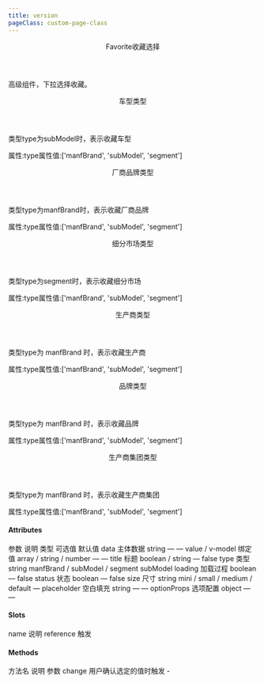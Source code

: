 ```yaml
---
title: version
pageClass: custom-page-class
---
```


<ClientOnly>
<Common-code-format>

  <div slot="componentNameTitle" class="component">
    <header class="component-name">
      Favorite收藏选择
    </header>
    <p class="component-text">
      高级组件，下拉选择收藏。
    </p>
  </div>

  <div slot="description">
    <header class="iw-description-title">
      车型类型
    </header>
    <p class="iw-description-text">
      类型type为subModel时，表示收藏车型
    </p>
  </div>

  <div slot="showComponents" class="iw-show-component">
    <Favorite-demo1/>
  </div>

  <section slot="paraDescription" class="iw-code-description">
    <p class="iw-paraStyle-wrapper">
        属性:<span class="iw-paraStyle">type</span>属性值:<span class="iw-paraStyle">['manfBrand', 'subModel', 'segment']</span>
    </p>
  </section>

  <highlight-code class="codeStyle" slot="showCode" lang="vue">
    <template>
      <div>
        <iw-favorite
          v-model="value"
          :value="value"
          :data="data"
          :type-data="typeData"
          :show-search="true"
          type="subModel"
          is-modal
          title="车型"
          size="mini"
          require
          placement="bottomLeft"
          style="width: 180px;"
          @save="handleSave"
          @change="handleChange"
        >
          <iw-button slot="reference" type="primary" size="mini">管理收藏车型</iw-button>
          <span slot="desc" class="iw-favorite__desc">
            <abbr class="font-blue">■ 国产 </abbr>
            <abbr class="font-orange">■ 进口</abbr>
          </span>
        </iw-favorite>
      </div>
    </template>
    <script>
    import { data } from '../../data/get-favorite-submodel'
    import { data as submodel } from '../../data/get-submodel'
    export default {
      name: '',
      data() {
        return {
          value: '',
          data: [],
          typeData: []
        }
      },
      mounted() {
        this.data = data
        this.typeData = submodel
      },
      methods: {
        handleChange(value) {
          console.log('value', value)
          this.value = value
        },
        handleSave(data) {
          this.data = data
        }
      }
    }
    </script>
    <script>
      export const data = [
        {
          'key': 1009,
          'value': '默认竞争圈',
          'selected': true,
          'disabledChildren': [
            {
              'key': 61,
              'value': 'A1'
            }
          ],
          'children': [
            {
              'key': 431,
              'value': '宝来',
              'remark': '国产'
            },
            {
              'key': 606,
              'value': '卡罗拉',
              'remark': '国产'
            },
            {
              'key': 748,
              'value': '奇骏',
              'remark': '国产'
            },
            {
              'key': 828,
              'value': '速腾',
              'remark': '国产'
            },
            {
              'key': 5431,
              'value': '朗逸Plus',
              'remark': '国产'
            },
            {
              'key': 837,
              'value': '思域',
              'remark': '国产'
            },
            {
              'key': 888,
              'value': '逍客',
              'remark': '国产'
            },
            {
              'key': 903,
              'value': '轩逸经典',
              'remark': '国产'
            },
            {
              'key': 925,
              'value': '英朗',
              'remark': '国产'
            },
            {
              'key': 830,
              'value': '桑塔纳',
              'remark': '国产'
            },
            {
              'key': 1144,
              'value': "CLK级",
              'remark': '进口'
            }
          ]
        }
      ]
    </script>
  </highlight-code>
</Common-code-format>
</ClientOnly>

<ClientOnly>
<Common-code-format>

  <div slot="description">
    <header class="iw-description-title">
      厂商品牌类型
    </header>
    <p class="iw-description-text">
      类型type为manfBrand时，表示收藏厂商品牌
    </p>
  </div>

  <div slot="showComponents" class="iw-show-component">
    <Favorite-demo2/>
  </div>

  <section slot="paraDescription" class="iw-code-description">
    <p class="iw-paraStyle-wrapper">
        属性:<span class="iw-paraStyle">type</span>属性值:<span class="iw-paraStyle">['manfBrand', 'subModel', 'segment']</span>
    </p>
  </section>

  <highlight-code class="codeStyle" slot="showCode" lang="vue">
    <template>
      <div>
        <iw-favorite
          v-model="value"
          :data="data"
          :type-data="typeData"
          :show-search="true"
          type="manfBrand"
          is-modal
          title="厂商品牌"
          size="mini"
          placement="bottomLeft"
          style="width: 180px;"
          @save="handleSave"
          @change="handleChange"
        >
          <iw-button slot="reference" type="primary" size="mini">管理收藏厂商品牌</iw-button>
        </iw-favorite>
      </div>
    </template>
    <script>
    const data = [
      {
        "key":780,
        "value":"默认竞争圈",
        "selected":1,
        "children":[
          {
              "key":138,
              "value":"一汽丰田-丰田"
          },
          {
              "key":135,
              "value":"一汽-大众-大众"
          },
          {
              "key":115,
              "value":"上汽通用-别克"
          },
          {
              "key":109,
              "value":"上汽大众-大众"
          },
          {
              "key":80,
              "value":"吉利汽车-吉利"
          },
          {
              "key":61,
              "value":"广汽丰田-丰田"
          },
          {
              "key":58,
              "value":"广汽本田-本田"
          },
          {
              "key":41,
              "value":"东风日产"
          },
          {
              "key":35,
              "value":"东风本田-本田"
          },
          {
              "key":8,
              "value":"北京奔驰-奔驰"
          }
        ]
      }
    ]
    import { data as manfbrand } from '../../data/get-manfbrand'
    export default {
      name: '',
      data() {
        return {
          value: '',
          data: [],
          typeData: []
        }
      },
      mounted() {
        this.data = data
        this.typeData = manfbrand[1]
      },
      methods: {
        handleChange(value) {
          console.log('value', value)
          this.value = value
        },
        handleSave(data) {
          this.data = data
        }
      }
    }
    </script>
  </highlight-code>
</Common-code-format>
</ClientOnly>

<ClientOnly>
<Common-code-format>

  <div slot="description">
    <header class="iw-description-title">
      细分市场类型
    </header>
    <p class="iw-description-text">
      类型type为segment时，表示收藏细分市场
    </p>
  </div>

  <div slot="showComponents" class="iw-show-component">
    <Favorite-demo3/>
  </div>

  <section slot="paraDescription" class="iw-code-description">
    <p class="iw-paraStyle-wrapper">
        属性:<span class="iw-paraStyle">type</span>属性值:<span class="iw-paraStyle">['manfBrand', 'subModel', 'segment']</span>
    </p>
  </section>

  <highlight-code class="codeStyle" slot="showCode" lang="vue">
    <template>
      <div>
        <iw-favorite
          v-model="value"
          :data="data"
          :type-data="typeData"
          :show-search="true"
          type="segment"
          is-modal
          title="细分市场"
          size="mini"
          placement="bottomLeft"
          style="width: 180px;"
          @save="handleSave"
          @change="handleChange"
        >
          <iw-button slot="reference" type="primary" size="mini">管理收藏细分市场</iw-button>
        </iw-favorite>
      </div>
    </template>
    <script>
    import { data } from '../../data/get-favorite-segment'
    import { data as segment } from '../../data/get-segment'
    export default {
      name: '',
      data() {
        return {
          value: '',
          data: [],
          typeData: []
        }
      },
      mounted() {
        this.data = data
        this.typeData = segment
      },
      methods: {
        handleChange(value) {
          console.log('value', value)
          this.value = value
        },
        handleSave(data) {
          this.data = data
        }
      }
    }
    </script>
  </highlight-code>
</Common-code-format>
</ClientOnly>

<ClientOnly>
<Common-code-format>

  <div slot="description">
    <header class="iw-description-title">
      生产商类型
    </header>
    <p class="iw-description-text">
      类型type为 manfBrand 时，表示收藏生产商
    </p>
  </div>

  <div slot="showComponents" class="iw-show-component">
    <Favorite-demo4/>
  </div>

  <section slot="paraDescription" class="iw-code-description">
    <p class="iw-paraStyle-wrapper">
        属性:<span class="iw-paraStyle">type</span>属性值:<span class="iw-paraStyle">['manfBrand', 'subModel', 'segment']</span>
    </p>
  </section>

  <highlight-code class="codeStyle" slot="showCode" lang="vue">
    <template>
      <div>
        <iw-favorite
          v-model="value"
          :data="data"
          :type-data="typeData"
          :show-search="true"
          type="manfBrand"
          is-modal
          title="生产商"
          size="mini"
          placement="bottomLeft"
          style="width: 180px;"
          @save="handleSave"
          @change="handleChange"
        >
          <iw-button slot="reference" type="primary" size="mini">管理收藏生产商</iw-button>
        </iw-favorite>
      </div>
    </template>
    <script>
    import { data as manfbrand } from '../../data/get-manfbrand'
    export default {
      name: '',
      data() {
        return {
          value: '',
          data: [],
          typeData: []
        }
      },
      mounted() {
        this.data = []
        this.typeData = manfbrand[0]
      },
      methods: {
        handleChange(value) {
          console.log('value', value)
          this.value = value
        },
        handleSave(data) {
          this.data = data
        }
      }
    }
    </script>
  </highlight-code>
</Common-code-format>
</ClientOnly>

<ClientOnly>
<Common-code-format>

  <div slot="description">
    <header class="iw-description-title">
      品牌类型
    </header>
    <p class="iw-description-text">
      类型type为 manfBrand 时，表示收藏品牌
    </p>
  </div>

  <div slot="showComponents" class="iw-show-component">
    <Favorite-demo5/>
  </div>

  <section slot="paraDescription" class="iw-code-description">
    <p class="iw-paraStyle-wrapper">
        属性:<span class="iw-paraStyle">type</span>属性值:<span class="iw-paraStyle">['manfBrand', 'subModel', 'segment']</span>
    </p>
  </section>

  <highlight-code class="codeStyle" slot="showCode" lang="vue">
    <template>
      <div>
        <iw-favorite
          v-model="value"
          :data="data"
          :type-data="typeData"
          :show-search="true"
          type="manfBrand"
          is-modal
          title="品牌"
          size="mini"
          placement="bottomLeft"
          style="width: 180px;"
          @save="handleSave"
          @change="handleChange"
        >
          <iw-button slot="reference" type="primary" size="mini">管理收藏品牌</iw-button>
        </iw-favorite>
      </div>
    </template>
    <script>
    import { data as manfbrand } from '../../data/get-manfbrand'
    export default {
      name: '',
      data() {
        return {
          value: '',
          data: [],
          typeData: []
        }
      },
      mounted() {
        this.data = []
        this.typeData = manfbrand[2]
      },
      methods: {
        handleChange(value) {
          console.log('value', value)
          this.value = value
        },
        handleSave(data) {
          this.data = data
        }
      }
    }
    </script>
  </highlight-code>
</Common-code-format>
</ClientOnly>

<ClientOnly>
<Common-code-format>

  <div slot="description">
    <header class="iw-description-title">
      生产商集团类型
    </header>
    <p class="iw-description-text">
      类型type为 manfBrand 时，表示收藏生产商集团
    </p>
  </div>

  <div slot="showComponents" class="iw-show-component">
    <Favorite-demo6/>
  </div>

  <section slot="paraDescription" class="iw-code-description">
    <p class="iw-paraStyle-wrapper">
        属性:<span class="iw-paraStyle">type</span>属性值:<span class="iw-paraStyle">['manfBrand', 'subModel', 'segment']</span>
    </p>
  </section>

  <highlight-code class="codeStyle" slot="showCode" lang="vue">
    <template>
      <div>
        <iw-favorite
          v-model="value"
          :data="data"
          :type-data="typeData"
          :show-search="true"
          type="manfBrand"
          is-modal
          require
          title="生产商集团"
          size="mini"
          placement="bottomLeft"
          style="width: 180px;"
          @save="handleSave"
          @change="handleChange"
        >
          <iw-button slot="reference" type="primary" size="mini">管理</iw-button>
        </iw-favorite>
      </div>
    </template>
    <script>
    import { data as manfbrand } from '../../data/get-manfbrand'
    export default {
      name: '',
      data() {
        return {
          value: '',
          text: {},
          data: [],
          typeData: []
        }
      },
      mounted() {
        this.data = []
        this.typeData = manfbrand[3]
      },
      methods: {
        handleChange(value, text) {
          console.log('value', value, text)
          this.value = value
          this.text = text
        },
        handleSave(data) {
          this.data = data
        }
      }
    }
    </script>
  </highlight-code>
</Common-code-format>
</ClientOnly>

#### Attributes
<ClientOnly>
<Common-create-form>
  <thead slot="form-header" class="formHead">
      <tr class="formHeadRow">
          <th class="formHeadCol">参数</th>
          <th class="formHeadCol">说明</th>
          <th class="formHeadCol">类型</th>
          <th class="formHeadCol">可选值</th>
          <th class="formHeadCol">默认值</th>
      </tr>
  </thead>
  <tbody slot="form-body" class="formBody">
      <tr class="formBodyRow">
          <td class="formBodyCol">data</td>
          <td class="formBodyCol">主体数据</td>
          <td class="formBodyCol">string</td>
          <td class="formBodyCol">—</td>
          <td class="formBodyCol">—</td>
      </tr>
      <tr class="formBodyRow">
          <td class="formBodyCol">value / v-model</td>
          <td class="formBodyCol">绑定值</td>
          <td class="formBodyCol">array / string / number</td>
          <td class="formBodyCol">—</td>
          <td class="formBodyCol">—</td>
      </tr>
      <tr class="formBodyRow">
          <td class="formBodyCol">title</td>
          <td class="formBodyCol">标题</td>
          <td class="formBodyCol">boolean / string</td>
          <td class="formBodyCol">—</td>
          <td class="formBodyCol">false</td>
      </tr>
      <tr class="formBodyRow">
          <td class="formBodyCol">type</td>
          <td class="formBodyCol">类型</td>
          <td class="formBodyCol">string</td>
          <td class="formBodyCol">manfBrand / subModel / segment</td>
          <td class="formBodyCol">subModel</td>
      </tr>
      <tr class="formBodyRow">
          <td class="formBodyCol">loading</td>
          <td class="formBodyCol">加载过程</td>
          <td class="formBodyCol">boolean</td>
          <td class="formBodyCol">—</td>
          <td class="formBodyCol">false</td>
      </tr>
      <tr class="formBodyRow">
          <td class="formBodyCol">status</td>
          <td class="formBodyCol">状态</td>
          <td class="formBodyCol">boolean</td>
          <td class="formBodyCol">—</td>
          <td class="formBodyCol">false</td>
      </tr>
      <tr class="formBodyRow">
          <td class="formBodyCol">size</td>
          <td class="formBodyCol">尺寸</td>
          <td class="formBodyCol">string</td>
          <td class="formBodyCol">mini / small / medium / default</td>
          <td class="formBodyCol">—</td>
      </tr>
      <tr class="formBodyRow">
          <td class="formBodyCol">placeholder</td>
          <td class="formBodyCol">空白填充</td>
          <td class="formBodyCol">string</td>
          <td class="formBodyCol">—</td>
          <td class="formBodyCol">—</td>
      </tr>
      <tr class="formBodyRow">
          <td class="formBodyCol">optionProps</td>
          <td class="formBodyCol">选项配置</td>
          <td class="formBodyCol">object</td>
          <td class="formBodyCol">—</td>
          <td class="formBodyCol">—</td>
      </tr>
  </tbody>
</Common-create-form>
</ClientOnly>

#### Slots
<ClientOnly>
<Common-create-form>
  <thead slot="form-header" class="formHead">
      <tr class="formHeadRow">
          <th class="formHeadCol">name</th>
          <th class="formHeadCol">说明</th>
      </tr>
  </thead>
  <tbody slot="form-body" class="formBody">
    <tr class="formBodyRow">
        <td class="formBodyCol">reference</td>
        <td class="formBodyCol">触发</td>
    </tr>
  </tbody>
</Common-create-form>
</ClientOnly>

#### Methods 
<ClientOnly>
<Common-create-form>
  <thead slot="form-header" class="formHead">
      <tr class="formHeadRow">
          <th class="formHeadCol">方法名</th>
          <th class="formHeadCol">说明</th>
          <th class="formHeadCol">参数</th>
      </tr>
  </thead>
  <tbody slot="form-body" class="formBody">
    <tr class="formBodyRow">
        <td class="formBodyCol">change</td>
        <td class="formBodyCol">用户确认选定的值时触发</td>
        <td class="formBodyCol">-</td>
    </tr>
  </tbody>
</Common-create-form>
</ClientOnly>